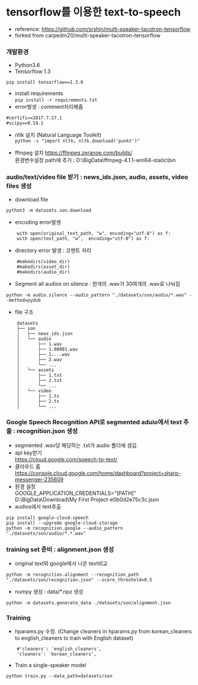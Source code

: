 # tensorflow를 이용한 text-to-speech 
* reference: https://github.com/srshin/multi-speaker-tacotron-tensorflow
* forked from carpedm20/multi-speaker-tacotron-tensorflow

### 개발환경
* Python3.6
* Tensorflow 1.3 
```
pip install tensorflow==1.3.0
```
* install requirements  
`pip install -r requirements.txt`
* error발생 : comment처리해줌
```
#certifi==2017.7.27.1
#scipy==0.19.1
```
* nltk 설치 (Natural Language Toolkit)  
`python -c "import nltk; nltk.download('punkt')"`

* ffmpeg 설치
https://ffmpeg.zeranoe.com/builds/  
환경변수설정 path에 추가 : D:\BigData\ffmpeg-4.1.1-win64-static\bin

### audio/text/video file 받기 : news_ids.json, audio, assets, video files 생성
* download file
```
python3 -m datasets.son.download
```
* encoding error발생 
```
    with open(original_text_path, "w", encoding="utf-8") as f:
    with open(text_path, "w",  encoding="utf-8") as f:
```
* directory error 발생 : 코멘트 처리 
```
    #makedirs(video_dir)
    #makedirs(asset_dir)
    #makedirs(audio_dir)
```
* Segment all audios on silence :  한개의 .wav가 30여개의  .wav로 나눠짐
```
python -m audio.silence --audio_pattern "./datasets/son/audio/*.wav" --method=pydub
```
* file 구조
```
    datasets
    ├── son
    │   ├── news_ids.json
    │   └── audio
    │       ├── 1.wav
    │       ├── 1.00001.wav
    │       ├── 1....wav
    │       ├── 2.wav
    │       └── ...
    │   └── assets
    │       ├── 1.txt
    │       ├── 2.txt
    │       └── ...
    │   └── video
    │       ├── 1.ts
    │       ├── 2.ts
    │       └── ...
```
### Google Speech Recognition API로 segmented aduio에서 text 추출 : recognition.json 생성 
* segmented .wav당 해당하는 .txt가 audio 폴더에 생김. 
* api key받기  
https://cloud.google.com/speech-to-text/  
* 클라우드 홈  
https://console.cloud.google.com/home/dashboard?project=sharp-messenger-235609  
* 환경 설정  
GOOGLE_APPLICATION_CREDENTIALS="[PATH]"   
D:\BigData\Download\My First Project-e0b0d2e75c3c.json  
* audios에서 text추출
```
pip install google-cloud-speech
pip install --upgrade google-cloud-storage
python -m recognition.google --audio_pattern "./datasets/son/audio/*.*.wav"
```
### training set 준비  : alignment.json 생성 
* original text와 google에서 나온 text비교
```
python -m recognition.alignment --recognition_path "./datasets/son/recognition.json" --score_threshold=0.5
```
* numpy 생성 : data/*.npz 생성
```
python -m datasets.generate_data ./datasets/son/alignment.json
```
### Training
* hparams.py 수정.
(Change cleaners in hparams.py from korean_cleaners to english_cleaners to train with English dataset)
```
    #'cleaners': 'english_cleaners', 
    'cleaners': 'korean_cleaners', 
```
* Train a single-speaker model 
```
python train.py --data_path=datasets/son
```





